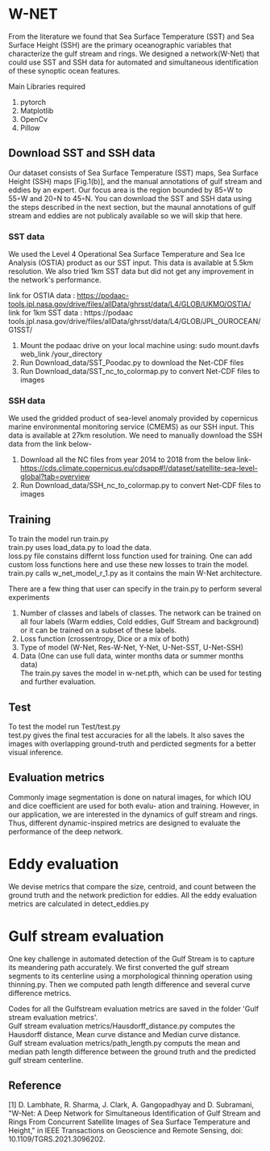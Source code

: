 # W-NET
From the literature we found that Sea Surface Temperature (SST) and Sea Surface Height (SSH) are the primary oceanographic variables that characterize the gulf stream and rings. We designed a network(W-Net) that could use SST and SSH data for automated and simultaneous identification of these synoptic ocean features.

Main Libraries required
1. pytorch 
2. Matplotlib
3. OpenCv
4. Pillow

## Download SST and SSH data
Our dataset consists of Sea Surface Temperature (SST) maps, Sea Surface Height (SSH) maps [Fig.1(b)], and the manual annotations of gulf stream and eddies by an expert. Our focus area is the region bounded by 85◦W to 55◦W and 20◦N to 45◦N. You can download the SST and SSH data using the steps described in the next section, but the maunal annotations of gulf stream and eddies are not publicaly available so we will skip that here. 

### SST data
We used the Level 4 Operational Sea Surface Temperature and Sea Ice Analysis (OSTIA) product as our SST input. This data is available at 5.5km resolution. We also tried 1km SST data but did not get any improvement in the network's performance.

 link for OSTIA data : https://podaac-tools.jpl.nasa.gov/drive/files/allData/ghrsst/data/L4/GLOB/UKMO/OSTIA/
 link for 1km SST data : https://podaac tools.jpl.nasa.gov/drive/files/allData/ghrsst/data/L4/GLOB/JPL_OUROCEAN/G1SST/
 
 1. Mount the podaac drive on your local machine using: 
    sudo mount.davfs web_link /your_directory
 2. Run Download_data/SST_Poodac.py to download the Net-CDF files
 3. Run Download_data/SST_nc_to_colormap.py to convert Net-CDF files to images
 
### SSH data
We used the gridded product of sea-level anomaly provided by copernicus marine environmental monitoring service (CMEMS) as our SSH
input. This data is available at 27km resolution. We need to manually download the SSH data from the link below-

 1. Download all the NC files from year 2014 to 2018 from the below link- 
    https://cds.climate.copernicus.eu/cdsapp#!/dataset/satellite-sea-level-global?tab=overview
 2. Run Download_data/SSH_nc_to_colormap.py to convert Net-CDF files to images
 
## Training
To train the model run train.py </br>
train.py uses load_data.py to load the data. </br>
loss.py file constains differnt loss function used for training. One can add custom loss functions here and use these new losses to train the model. </br>
train.py calls w_net_model_r_1.py as it contains the main W-Net architecture. 

There are a few thing that user can specify in the train.py to perform several experiments
1. Number of classes and labels of classes. The network can be trained on all four labels (Warm eddies, Cold eddies, Gulf Stream and background) or it can be trained on a subset of these labels.
2. Loss function (crossentropy, Dice or a mix of both)
3. Type of model (W-Net, Res-W-Net, Y-Net, U-Net-SST, U-Net-SSH)
4. Data (One can use full data, winter months data or summer months data) </br>
The train.py saves the model in w-net.pth, which can be used for testing and further evaluation.
 
## Test
To test the model run Test/test.py </br>
test.py gives the final test accuracies for all the labels. It also saves the images with overlapping ground-truth and perdicted segments for a better visual inference. 

## Evaluation metrics
Commonly image segmentation is done on natural images, for which IOU and dice coefficient are used for both evalu-
ation and training. However, in our application, we are interested in the dynamics of gulf stream and rings. Thus, different dynamic-inspired metrics are designed to evaluate the performance of the deep network.

# Eddy evaluation
We devise metrics that compare the size, centroid, and count between the ground truth and the network prediction for eddies.
All the eddy evaluation metrics are calculated in detect_eddies.py

# Gulf stream evaluation 
One key challenge in automated detection of the Gulf Stream is to capture its meandering path accurately. We first converted the gulf stream segments to its centerline using a morphological thinning operation using thinning.py. Then we computed path length difference and several curve difference metrics. </br>

Codes for all the Gulfstream evaluation metrics are saved in the folder 'Gulf stream evaluation metrics'. </br>
Gulf stream evaluation metrics/Hausdorff_distance.py computes the Hausdorff distance, Mean curve distance and Median curve distance.</br>
Gulf stream evaluation metrics/path_length.py computs the mean and median path length difference between the ground truth and the predicted gulf stream centerline. 


## Reference 
[1] D. Lambhate, R. Sharma, J. Clark, A. Gangopadhyay and D. Subramani, "W-Net: A Deep Network for Simultaneous Identification of Gulf Stream and Rings From Concurrent Satellite Images of Sea Surface Temperature and Height," in IEEE Transactions on Geoscience and Remote Sensing, doi: 10.1109/TGRS.2021.3096202.

